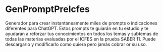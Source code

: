 # GenPromptPreIcfes
Generador para crear instantáneamente miles de prompts o indicaciones diferentes para ChatGPT. Estos prompts te guiarán en tu estudio y te ayudarán a reforzar tus conocimientos en todos los temas y subtemas de todas las materias evaluadas por el ICFES en la prueba SABER 11.
Puede descargarlo y modificarlo como quiera pero jamás cobrar or su uso.
